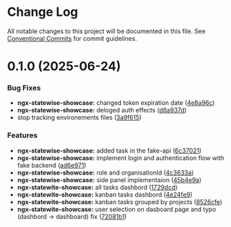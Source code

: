 # Change Log

All notable changes to this project will be documented in this file.
See [Conventional Commits](https://conventionalcommits.org) for commit guidelines.

# 0.1.0 (2025-06-24)


### Bug Fixes

* **ngx-statewise-showcase:** changed token expiration date ([4e8a96c](https://github.com/Pierre-MarieMarchio/ngx-statewise/commit/4e8a96cf4aca6c807be5e00906dac04e401f56c3))
* **ngx-statewise-showcase:** deloged auth effects ([d6a937d](https://github.com/Pierre-MarieMarchio/ngx-statewise/commit/d6a937d90f5e42866cc0764d005cb0cb54813ed5))
* stop tracking environements files ([3a9f615](https://github.com/Pierre-MarieMarchio/ngx-statewise/commit/3a9f615f6286a51bd923a154ef6aae70745cca29))


### Features

* **ngx-statewise-showcase:** added task in the fake-api ([6c37021](https://github.com/Pierre-MarieMarchio/ngx-statewise/commit/6c37021813223fe48810150bcac3b8613f1c5758))
* **ngx-statewise-showcase:** implement login and authentication flow with fake backend ([ad6e971](https://github.com/Pierre-MarieMarchio/ngx-statewise/commit/ad6e971fc126429a01a848cb5f19ef5dcaa1f0b1))
* **ngx-statewise-showcase:** role and organisationId ([4c3633a](https://github.com/Pierre-MarieMarchio/ngx-statewise/commit/4c3633a1d9f1913460d71439b342555241c5c5c2))
* **ngx-statewise-showcase:** side panel implementaion ([45b4e9a](https://github.com/Pierre-MarieMarchio/ngx-statewise/commit/45b4e9a84e189aaad797671e44421b46196c5199))
* **ngx-statewite-showcase:** all tasks dashbord ([1729dcd](https://github.com/Pierre-MarieMarchio/ngx-statewise/commit/1729dcdaad3077fc8675dab036c70c3a880062df))
* **ngx-statewite-showcase:** kanban tasks dashbord ([4e24fe9](https://github.com/Pierre-MarieMarchio/ngx-statewise/commit/4e24fe92e524387ee56028445daf4a54687e5474))
* **ngx-statewite-showcase:** kanban tasks grouped by projects ([8526cfe](https://github.com/Pierre-MarieMarchio/ngx-statewise/commit/8526cfe1ff8273d14ccf4198c9ad170478de0863))
* **ngx-statewite-showcase:** user selection on dasboard page and typo (dashbord -> dashboard) fix ([72081b1](https://github.com/Pierre-MarieMarchio/ngx-statewise/commit/72081b1ef8a85d22ec6f674ac87792ac92059493))
